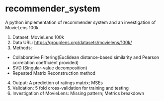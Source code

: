 # recommender_system
A python implementation of recommender system and an investigation of MovieLens 100k.

1. Dataset: MovieLens 100k
2. Data URL: https://grouplens.org/datasets/movielens/100k/
3. Methods:
- Collaborative Filtering(Euclidean distance-based similarity and Pearson correlation coefficient provided)
- SVD (Singular-value decomposition)
- Repeated Matrix Reconstruction method
4. Output: A prediction of ratings matrix; MSEs
5. Validation: 5 fold cross-validation for training and testing
6. Investigation of MovieLens: Missing pattern; Metrics breakdown
